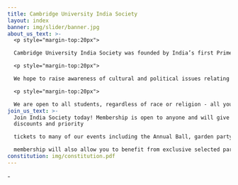 ```yaml
---
title: Cambridge University India Society
layout: index
banner: img/slider/banner.jpg
about_us_text: >-
  <p style="margin-top:20px">

  Cambridge University India Society was founded by India’s first Prime Minister, the great Jawaharlal Nehru, during his time at Trinity College. It was set up to facilitate greater understanding of Indian culture within Cambridge, and serves as a dynamic social platform for both Indian and non-Indian students alike. </p>

  <p style="margin-top:20px">

  We hope to raise awareness of cultural and political issues relating to India through our events such as academics talks, classes, film nights. We also host a variety of social events including club nights, formals, sports events, our annual garden party and of course, our legendary Annual Ball.</p>

  <p style="margin-top:20px">

  We are open to all students, regardless of race or religion - all you need is an interest in all things Indian! From fascinating guest speakers, to exciting social events, we have something for everyone.
join_us_text: >-
  Join India Society today! Membership is open to anyone and will give you
  discounts and priority

  tickets to many of our events including the Annual Ball, garden party, club nights and more. Our

  membership will also allow you to benefit from exclusive selected partners (coming soon). Whilst we are working hard to create a new member signup system, if you would like to become a member, please get in touch with us via Messenger using the link below or DM us on Instagram.</p>
constitution: img/constitution.pdf
---
```

\-
